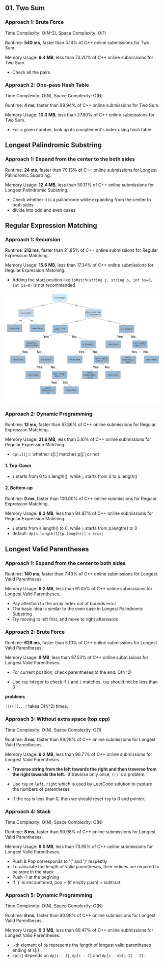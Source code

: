 ## 01. Two Sum
### Approach 1: Brute Force
Time Complexity: O(N^2), Space Complexity: O(1)

Runtime: **540 ms**, faster than 5.14% of C++ online submissions for Two Sum.

Memory Usage: **9.4 MB**, less than 73.20% of C++ online submissions for Two Sum.

+ Check all the pairs

### Approach 2: One-pass Hash Table
Time Complexity: O(N), Space Complexity: O(N)

Runtime: **4 ms**, faster than 99.94% of C++ online submissions for Two Sum.

Memory Usage: **10.3 MB**, less than 27.80% of C++ online submissions for Two Sum.

+ For a given number, look up its complement's index using hash table



## Longest Palindromic Substring

### Approach 1: Expand from the center to the both sides
Runtime: **24 ms**, faster than 70.13% of C++ online submissions for Longest Palindromic Substring.

Memory Usage: **12.4 MB**, less than 50.17% of C++ online submissions for Longest Palindromic Substring.

+ Check whether it is a palindrome while expanding from the center to both sides
+ divide into odd and even cases

## Regular Expression Matching

### Approach 1: Recursion
Runtime: **212 ms**, faster than 21.85% of C++ online submissions for Regular Expression Matching.

Memory Usage: **15.6 MB**, less than 17.34% of C++ online submissions for Regular Expression Matching.


+ Adding the start position like `isMatch(string s, string p, int ss=0, int ps=0)` is not recommended.

![](../images/regular-expression-matching.svg)


### Approach 2: Dynamic Programming
Runtime: **12 ms**, faster than 67.86% of C++ online submissions for Regular Expression Matching.

Memory Usage: **21.6 MB**, less than 5.16% of C++ online submissions for Regular Expression Matching.

+ `dp[i][j]`: whether s[i:] matches p[j:] or not

#### 1. Top-Down
+ `i` starts from 0 to s.length(), while `j` starts from 0 to p.length()

#### 2. Bottom-up
Runtime: **0 ms**, faster than 100.00% of C++ online submissions for Regular Expression Matching.

Memory Usage: **8.3 MB**, less than 94.97% of C++ online submissions for Regular Expression Matching.

+ `i` starts from s.length() to 0, while `j` starts from p.length() to 0
+ default: `dp[s.length()][p.length()] = true;`


## Longest Valid Parentheses
### Approach 1: Expand from the center to both sides
Runtime: **140 ms**, faster than 7.43% of C++ online submissions for Longest Valid Parentheses.

Memory Usage: **9.2 MB**, less than 91.05% of C++ online submissions for Longest Valid Parentheses.

+ Pay attention to the array index out of bounds error
+ The basic idea is similar to the even case in Longest Palindromic Substring
+ Try moving to left first, and move to right afterwards


### Approach 2: Brute Force
Runtime: **628 ms**, faster than 5.10% of C++ online submissions for Longest Valid Parentheses.

Memory Usage: **9 MB**, less than 97.53% of C++ online submissions for Longest Valid Parentheses.

+ For current position, check parentheses to the end. O(N^2)

+ Use `top` integer to check if `(` and `)` matches. `top` should not be less than 0

**problems**

`((((((...(` takes O(N^2) times.


### Approach 3: Without extra space (top.cpp)
Time Complexity: O(N), Space Complexity: O(1)

Runtime: **4 ms**, faster than 99.28% of C++ online submissions for Longest Valid Parentheses.

Memory Usage: **9.2 MB**, less than 90.71% of C++ online submissions for Longest Valid Parentheses.

+ **Traverse string from the left towards the right and then traverse from the right towards the left.**: if traverse only once, `(()` is a problem.

+ Use `top` or `left`, `right` which is used by LeetCode solution to capture the numbers of parentheses

+ If the `top` is less than 0, then we should reset `top` to 0 and pointer.

### Approach 4: Stack
Time Complexity: O(N), Space Complexity: O(N)

Runtime: **8 ms**, faster than 90.98% of C++ online submissions for Longest Valid Parentheses.

Memory Usage: **9.5 MB**, less than 73.95% of C++ online submissions for Longest Valid Parentheses.

+ Push & Pop corresponds to '(' and ')' respectly
+ To calculate the length of valid parentheses, their indices are required to be store in the stack
+ Push -1 at the begining
+ If ')' is encountered, pop + (if empty push) + subtract

### Approach 5: Dynamic Programming
Time Complexity: O(N), Space Complexity: O(N)

Runtime: **8 ms**, faster than 90.98% of C++ online submissions for Longest Valid Parentheses.

Memory Usage: **9.3 MB**, less than 89.47% of C++ online submissions for Longest Valid Parentheses.

+ i-th element of `dp` represents the length of longest valid parentheses ending at s[i]
+ `dp[i]` depends on `dp[i - 1]`, `dp[i - 2]` and `dp[i - dp[i-2] - 2]`.
